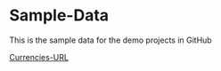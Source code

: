 # Sample-Data
This is the sample data for the demo projects in GitHub

[Currencies-URL](https://raw.githubusercontent.com/devrath/Sample-Data/master/CurrencyAppSampleData/Currencies.json)
